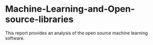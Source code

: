 # Machine-Learning-and-Open-source-libraries
This report provides an analysis of the open source machine learning software. 
